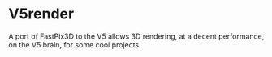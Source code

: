 # V5render
A port of FastPix3D to the V5
allows 3D rendering, at a decent performance, on the V5 brain, for some cool projects
